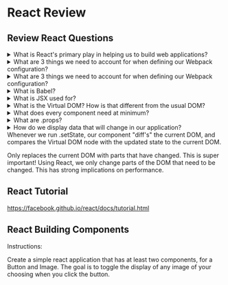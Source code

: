 # React Review

## Review React Questions

<details>
  <summary>What is React's primary play in helping us to build web applications?</summary>

  > It's role is just to use data to render a UI or View(s)

</details>


<details>
  <summary>What are 3 things we need to account for when defining our Webpack configuration?</summary>

  >
  (1) entry: The location of the app's root javascript file (specifying the app's point of entry).
  (2) output: Where we want the bundled up output to go.
  (3) loaders: The specific transformations to apply to our code.

</details>

<details>
  <summary>What are 3 things we need to account for when defining our Webpack configuration?</summary>

  >
  (1) entry: The location of the app's root javascript file (specifying the app's point of entry).
  (2) output: Where we want the bundled up output to go.
  (3) loaders: The specific transformations to apply to our code.

</details>

<details>
  <summary>What is Babel?</summary>

  > JS Compiler

</details>

<details>
  <summary>What is JSX used for?</summary>

  > JSX is an alternate Javascript syntax that allows us to write code that strongly resembles HTML. It is eventually transpiled to lightweight JavaScript objects. React then uses these objects to build out a "Virtual DOM"

</details>

<details>
  <summary>What is the Virtual DOM? How is that different from the usual DOM?</summary>

  > The Virtual DOM is a Javascript representation of the actual DOM. React isolates the changes between old and new instances of the Virtual DOM and then only updates the actual DOM with the necessary changes.

</details>

<details>
  <summary>What does every component need at minimum?</summary>

  > A render method! It generates a Virtual DOM node that will be added to the actual DOM.

</details>

<details>
  <summary>What are .props?</summary>

  > Properties! Every component has .props, they are immutable and cannot be changed while your program is running.

</details>


<details>
  <summary>How do we display data that will change in our application?</summary>

  > Through a component's state, in which values stored in the component are mutable attributes.

</details>
Whenever we run .setState, our component "diff's" the current DOM, and compares the Virtual DOM node with the updated state to the current DOM.

Only replaces the current DOM with parts that have changed.
This is super important! Using React, we only change parts of the DOM that need to be changed. This has strong implications on performance.





## React Tutorial

https://facebook.github.io/react/docs/tutorial.html

## React Building Components

Instructions:

Create a simple react application that has at least two components, for a Button and Image. The goal is to toggle the display of any image of your choosing when you click the button.
